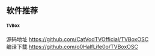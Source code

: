 ## 软件推荐
#### `TVBox`<br>
源码地址 https://github.com/CatVodTVOfficial/TVBoxOSC<br>
编译下载 https://github.com/o0HalfLife0o/TVBoxOSC<br>
